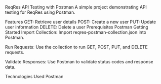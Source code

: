 ReqRes API Testing with Postman
A simple project demonstrating API testing for ReqRes using Postman.

Features
GET: Retrieve user details
POST: Create a new user
PUT: Update user information
DELETE: Delete a user
Prerequisites
Postman
Getting Started
Import Collection: Import reqres-postman-collection.json into Postman.

Run Requests: Use the collection to run GET, POST, PUT, and DELETE requests.

Validate Responses: Use Postman to validate status codes and response data.

Technologies Used
Postman
